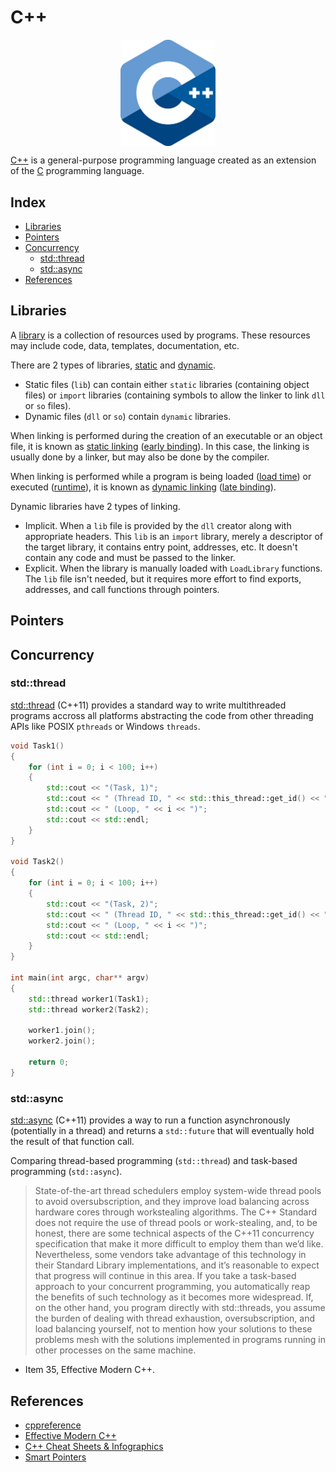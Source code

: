 # C++

<p align="center"><img align="center" width="30%" height="30%" src="assets/cpp.svg"></p>

[C++](https://www.cplusplus.com/) is a general-purpose programming language created as an extension of the [C](https://en.wikipedia.org/wiki/C_(programming_language)) programming language.

## Index

* [Libraries](#libraries)
* [Pointers](#pointers)
* [Concurrency](#concurrency)
  * [std::thread](#stdthread)
  * [std::async](#stdasync)
* [References](#references)

## Libraries

A [library](https://en.wikipedia.org/wiki/Library_(computing)) is a collection of resources used by programs. These resources may include code, data, templates, documentation, etc.

There are 2 types of libraries, [static](https://en.wikipedia.org/wiki/Static_library) and [dynamic](https://en.wikipedia.org/wiki/Dynamic-link_library).

* Static files (`lib`) can contain either `static` libraries (containing object files) or `import` libraries (containing symbols to allow the linker to link `dll` or `so` files).
* Dynamic files (`dll` or `so`) contain `dynamic` libraries.

When linking is performed during the creation of an executable or an object file, it is known as [static linking](https://en.wikipedia.org/wiki/Library_(computing)#Static_libraries) ([early binding](https://en.wikipedia.org/wiki/Name_binding)). In this case, the linking is usually done by a linker, but may also be done by the compiler.

When linking is performed while a program is being loaded ([load time](https://en.wikipedia.org/wiki/Loader_(computing))) or executed ([runtime](https://en.wikipedia.org/wiki/Runtime_(program_lifecycle_phase))), it is known as [dynamic linking](https://en.wikipedia.org/wiki/Dynamic_linker) ([late binding](https://en.wikipedia.org/wiki/Late_binding)).

Dynamic libraries have 2 types of linking.
* Implicit. When a `lib` file is provided by the `dll` creator along with appropriate headers. This `lib` is an `import` library, merely a descriptor of the target library, it contains entry point, addresses, etc. It doesn't contain any code and must be passed to the linker.
* Explicit. When the library is manually loaded with `LoadLibrary` functions. The `lib` file isn't needed, but it requires more effort to find exports, addresses, and call functions through pointers.

## Pointers

## Concurrency

### std::thread

[std::thread](https://en.cppreference.com/w/cpp/thread/thread.html) (C++11) provides a standard way to write multithreaded programs accross all platforms abstracting the code from other threading APIs like POSIX `pthreads` or Windows `threads`.

```cpp
void Task1()
{
    for (int i = 0; i < 100; i++)
    {
        std::cout << "(Task, 1)";
        std::cout << " (Thread ID, " << std::this_thread::get_id() << ")";
        std::cout << " (Loop, " << i << ")";
        std::cout << std::endl;
    }
}

void Task2()
{
    for (int i = 0; i < 100; i++)
    {
        std::cout << "(Task, 2)";
        std::cout << " (Thread ID, " << std::this_thread::get_id() << ")";
        std::cout << " (Loop, " << i << ")";
        std::cout << std::endl;
    }
}

int main(int argc, char** argv)
{
    std::thread worker1(Task1);
    std::thread worker2(Task2);
    
    worker1.join();
    worker2.join();
    
    return 0;
}
```

### std::async

[std::async](https://en.cppreference.com/w/cpp/thread/async.html) (C++11) provides a way to run a function asynchronously (potentially in a thread) and returns a `std::future` that will eventually hold the result of that function call.

Comparing thread-based programming (`std::thread`) and task-based programming (`std::async`).

> State-of-the-art thread schedulers employ system-wide thread pools to avoid oversubscription, and they improve load balancing across hardware cores through workstealing algorithms. The C++ Standard does not require the use of thread pools or work-stealing, and, to be honest, there are some technical aspects of the C++11 concurrency specification that make it more difficult to employ them than we’d like. Nevertheless, some vendors take advantage of this technology in their Standard Library implementations, and it’s reasonable to expect that progress will continue in this area. If you take a task-based approach to your concurrent programming, you automatically reap the benefits of such technology as it becomes more widespread. If, on the other hand, you program directly with std::threads, you assume the burden of dealing with thread exhaustion, oversubscription, and load balancing yourself, not to mention how your solutions to these problems mesh with the solutions implemented in programs running in other processes on the same machine.
* Item 35, Effective Modern C++.

## References

* [cppreference](https://cppreference.com/)
* [Effective Modern C++](https://archive.org/details/EffectiveModernC)
* [C++ Cheat Sheets & Infographics](https://hackingcpp.com/cpp/cheat_sheets.html)
* [Smart Pointers](https://docs.microsoft.com/en-us/cpp/cpp/smart-pointers-modern-cpp)
